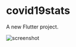 # covid19stats

A new Flutter project.

![screenshot](https://github.com/AbhishekBhamare/Covid19-Stats-FlutterApp-Project/blob/AbhishekBhamare-patch-1/s1..jpg=250x250)
